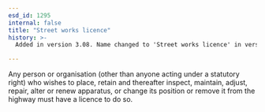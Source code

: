 ```yaml
---
esd_id: 1295
internal: false
title: "Street works licence"
history: >-
  Added in version 3.08. Name changed to 'Street works licence' in version 4.00.

---
```


Any person or organisation (other than anyone acting under a statutory right) who wishes to place, retain and thereafter inspect, maintain, adjust, repair, alter or renew apparatus, or change its position or remove it from the highway must have a licence to do so.

